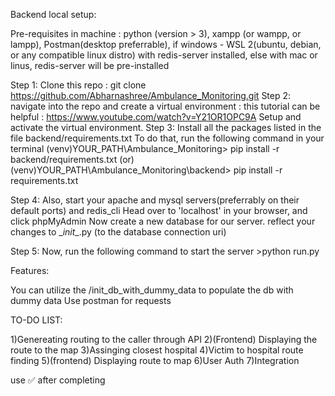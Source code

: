 Backend local setup:

Pre-requisites in machine : python (version > 3), xampp (or wampp, or lampp), Postman(desktop preferrable), if windows - WSL 2(ubuntu, debian, or any compatible linux distro) with redis-server installed, else with mac or linus, redis-server will be pre-installed                                                                                                        

Step 1: Clone this repo : git clone https://github.com/Abharnashree/Ambulance_Monitoring.git
Step 2: navigate into the repo and create a virtual environment :
        this tutorial can be helpful : https://www.youtube.com/watch?v=Y21OR1OPC9A
        Setup and activate the virtual environment.
Step 3: Install all the packages listed in the file backend/requirements.txt
        To do that, run the following command in your terminal
        (venv)YOUR_PATH\Ambulance_Monitoring> pip install -r backend/requirements.txt    (or)
        (venv)YOUR_PATH\Ambulance_Monitoring\backend> pip install -r requirements.txt

Step 4: Also, start your apache and mysql servers(preferrably on their default ports)
        and redis_cli
        Head over to 'localhost' in your browser, and click phpMyAdmin
        Now create a new database for our server.
        reflect your changes to \__init__.py (to the database connection uri)

Step 5: Now, run the following command to start the server
        >python run.py

Features:

You can utilize the /init_db_with_dummy_data to populate the db with dummy data
Use postman for requests


TO-DO LIST:

1)Genereating routing to the caller through API
2)(Frontend) Displaying the route to the map
3)Assinging closest hospital
4)Victim to hospital route finding
5)(frontend) Displaying route to map
6)User Auth
7)Integration

use ✅ after completing
